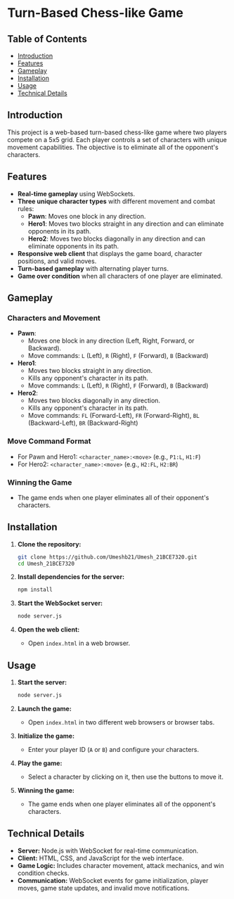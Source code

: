 # Turn-Based Chess-like Game

## Table of Contents
- [Introduction](#introduction)
- [Features](#features)
- [Gameplay](#gameplay)
- [Installation](#installation)
- [Usage](#usage)
- [Technical Details](#technical-details)

## Introduction
This project is a web-based turn-based chess-like game where two players compete on a 5x5 grid. Each player controls a set of characters with unique movement capabilities. The objective is to eliminate all of the opponent's characters.

## Features
- **Real-time gameplay** using WebSockets.
- **Three unique character types** with different movement and combat rules:
  - **Pawn**: Moves one block in any direction.
  - **Hero1**: Moves two blocks straight in any direction and can eliminate opponents in its path.
  - **Hero2**: Moves two blocks diagonally in any direction and can eliminate opponents in its path.
- **Responsive web client** that displays the game board, character positions, and valid moves.
- **Turn-based gameplay** with alternating player turns.
- **Game over condition** when all characters of one player are eliminated.

## Gameplay

### Characters and Movement
- **Pawn**:
  - Moves one block in any direction (Left, Right, Forward, or Backward).
  - Move commands: `L` (Left), `R` (Right), `F` (Forward), `B` (Backward)
- **Hero1**:
  - Moves two blocks straight in any direction.
  - Kills any opponent's character in its path.
  - Move commands: `L` (Left), `R` (Right), `F` (Forward), `B` (Backward)
- **Hero2**:
  - Moves two blocks diagonally in any direction.
  - Kills any opponent's character in its path.
  - Move commands: `FL` (Forward-Left), `FR` (Forward-Right), `BL` (Backward-Left), `BR` (Backward-Right)

### Move Command Format
- For Pawn and Hero1: `<character_name>:<move>` (e.g., `P1:L`, `H1:F`)
- For Hero2: `<character_name>:<move>` (e.g., `H2:FL`, `H2:BR`)

### Winning the Game
- The game ends when one player eliminates all of their opponent's characters.

## Installation
1. **Clone the repository:**
   ```bash
   git clone https://github.com/Umeshb21/Umesh_21BCE7320.git
   cd Umesh_21BCE7320
   ```

2. **Install dependencies for the server:**
   ```bash
   npm install
   ```

3. **Start the WebSocket server:**
   ```bash
   node server.js
   ```

4. **Open the web client:**
   - Open `index.html` in a web browser.

## Usage

1. **Start the server:**
   ```bash
   node server.js
   ```

2. **Launch the game:**
   - Open `index.html` in two different web browsers or browser tabs.

3. **Initialize the game:**
   - Enter your player ID (`A` or `B`) and configure your characters.

4. **Play the game:**
   - Select a character by clicking on it, then use the buttons to move it.

5. **Winning the game:**
   - The game ends when one player eliminates all of the opponent's characters.

## Technical Details
- **Server:** Node.js with WebSocket for real-time communication.
- **Client:** HTML, CSS, and JavaScript for the web interface.
- **Game Logic:** Includes character movement, attack mechanics, and win condition checks.
- **Communication:** WebSocket events for game initialization, player moves, game state updates, and invalid move notifications.
